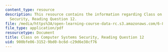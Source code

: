 ```yaml
---
content_type: resource
description: This resource contains the information regarding Class on Computer Systems
  Security, Reading Question 12.
file: /media/https%3A/open-learning-course-data-rc.s3.amazonaws.com/6-858-computer-systems-security-fall-2014/900bfe0631529bd0bc6dc29d6e38cf76_MIT6_858F14_Reading12.pdf
file_type: application/pdf
resourcetype: Document
title: Class on Computer Systems Security, Reading Question 12
uid: 900bfe06-3152-9bd0-bc6d-c29d6e38cf76
---
```

